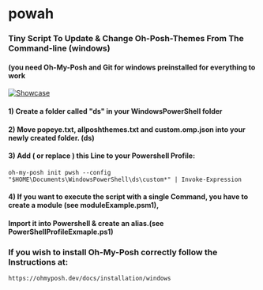 # powah
### Tiny Script To Update & Change Oh-Posh-Themes From The Command-line (windows)
#### (you need Oh-My-Posh and Git for windows preinstalled for everything to work 
[![Showcase](https://img.youtube.com/vi/btP_ThG7QKI/0.jpg)](https://www.youtube.com/watch?v=btP_ThG7QKI)

#### 1) Create a folder called "ds" in your WindowsPowerShell folder
#### 2) Move popeye.txt, allposhthemes.txt and custom.omp.json into your newly created folder. (ds)
#### 3) Add ( or replace ) this Line to your Powershell Profile: 
```
oh-my-posh init pwsh --config "$HOME\Documents\WindowsPowerShell\ds\custom*" | Invoke-Expression
```
#### 4) If you want to execute the script with a single Command, you have to create a module (see moduleExample.psm1),
####    Import it into Powershell & create an alias.(see PowerShellProfileExmaple.ps1) 

### If you wish to install Oh-My-Posh correctly follow the Instructions at:
```
https://ohmyposh.dev/docs/installation/windows
```
